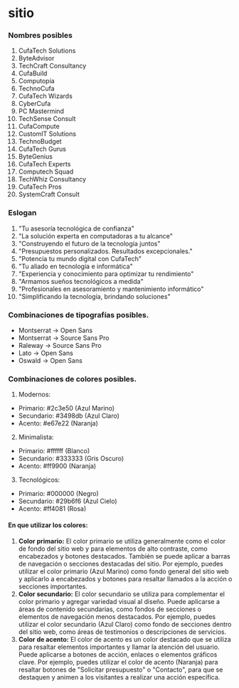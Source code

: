 # sitio

### Nombres posibles

  1. CufaTech Solutions
  2. ByteAdvisor
  3. TechCraft Consultancy
  4. CufaBuild
  5. Computopia
  6. TechnoCufa
  7. CufaTech Wizards
  8. CyberCufa
  9. PC Mastermind
  10. TechSense Consult
  11. CufaCompute
  12. CustomIT Solutions
  13. TechnoBudget
  14. CufaTech Gurus
  15. ByteGenius
  16. CufaTech Experts
  17. Computech Squad
  18. TechWhiz Consultancy
  19. CufaTech Pros
  20. SystemCraft Consult

### Eslogan

  1. "Tu asesoría tecnológica de confianza"
  2. "La solución experta en computadoras a tu alcance"
  3. "Construyendo el futuro de la tecnología juntos" 
  4. "Presupuestos personalizados. Resultados excepcionales."
  5. "Potencia tu mundo digital con CufaTech"
  6. "Tu aliado en tecnología e informática"
  7. "Experiencia y conocimiento para optimizar tu rendimiento"
  8. "Armamos sueños tecnológicos a medida"
  9. "Profesionales en asesoramiento y mantenimiento informático"
  10. "Simplificando la tecnología, brindando soluciones"

### Combinaciones de tipografías posibles.

  - Montserrat -> Open Sans
  - Montserrat -> Source Sans Pro
  - Raleway    -> Source Sans Pro
  - Lato       -> Open Sans
  - Oswald     -> Open Sans


### Combinaciones de colores posibles.

  1. Modernos:
   - Primario: #2c3e50 (Azul Marino)
   - Secundario: #3498db (Azul Claro)
   - Acento: #e67e22 (Naranja) 
    
  2. Minimalista:
   - Primario: #ffffff (Blanco)
   - Secundario: #333333 (Gris Oscuro)
   - Acento: #ff9900 (Naranja)
    
  3. Tecnológicos:
   - Primario: #000000 (Negro)
   - Secundario: #29b6f6 (Azul Cielo)
   - Acento: #ff4081 (Rosa)

#### En que utilizar los colores:

  1. **Color primario:** El color primario se utiliza generalmente como el color de fondo del sitio web y para elementos de alto contraste, como encabezados y botones destacados. También se puede aplicar a barras de navegación o secciones destacadas del sitio. Por ejemplo, puedes utilizar el color primario (Azul Marino) como fondo general del sitio web y aplicarlo a encabezados y botones para resaltar llamados a la acción o secciones importantes.
  2. **Color secundario:** El color secundario se utiliza para complementar el color primario y agregar variedad visual al diseño. Puede aplicarse a áreas de contenido secundarias, como fondos de secciones o elementos de navegación menos destacados. Por ejemplo, puedes utilizar el color secundario (Azul Claro) como fondo de secciones dentro del sitio web, como áreas de testimonios o descripciones de servicios.
  3. **Color de acento:** El color de acento es un color destacado que se utiliza para resaltar elementos importantes y llamar la atención del usuario. Puede aplicarse a botones de acción, enlaces o elementos gráficos clave. Por ejemplo, puedes utilizar el color de acento (Naranja) para resaltar botones de "Solicitar presupuesto" o "Contacto", para que se destaquen y animen a los visitantes a realizar una acción específica.
